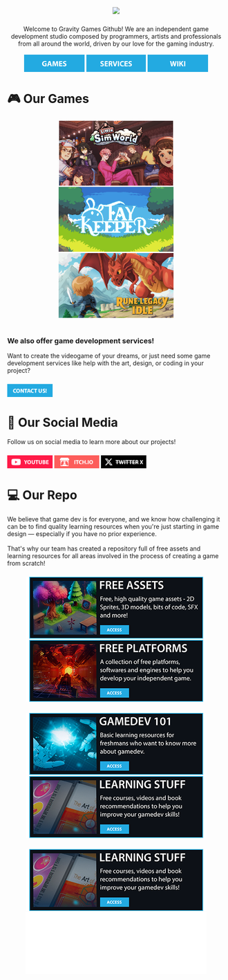 [//]: #Header
<div align="center">
  <img src="https://raw.githubusercontent.com/gravitygamesinc/.github/cd9fc9c5d8796d2cf745b1bc593a0585b844f54e/Asset%207.png"  />
</div>

###

[//]: #Intro
<div align="center">
 Welcome to Gravity Games Github! We are an independent game development studio composed by programmers, artists and professionals from all around the world, driven by our love for the gaming industry.
</div>

<br>

[//]: #Buttons
<div align="center">
  <a href="https://gravity.games/games/" target="_blank"><img src="https://raw.githubusercontent.com/bluegravitystudios/.github/36eca28c6f9a2eabff7daa433667773f1ec1d99b/Games%20(2)%402x.png" height="40" alt="Our Games"  /></a>
  <a href="https://gravity.games/about-us/" target="_blank"><img src="https://raw.githubusercontent.com/bluegravitystudios/.github/36eca28c6f9a2eabff7daa433667773f1ec1d99b/Services%20(2)%402x.png" height="40" alt="Our Services"  /></a>
  <a href="https://gravity.wiki/login/" target="_blank"><img src="https://raw.githubusercontent.com/bluegravitystudios/.github/1a0410517d27f49b9284098b46f3240d693dbc2b/Wiki%20(2)%402x.png" height="40" alt="Our Wiki"  /></a>
</div>


###

###

<h1 align="left">🎮 Our Games</h1>

###

[//]: #Games
<div align="center">
  <a href="https://gravitygamesinc.itch.io/littlesimworld" target="_blank"><img src="https://raw.githubusercontent.com/bluegravitystudios/.github/c5c5a30e75ba55b765aa1b511a3f2c676c1f4b7d/profile/LSW%20WIki.png" height="150" alt="Little Sim World"  /></a>
  <a href="https://gravitygamesinc.itch.io/faykeeper" target="_blank"><img src="https://raw.githubusercontent.com/bluegravitystudios/.github/22fb9f4bcef01e04b9f67f95da17615ff5216b84/fay.png" height="150" alt="Fay Keeper"  /></a>
  <a href="https://runelegacyidle.com/" target="_blank"><img src="https://raw.githubusercontent.com/bluegravitystudios/.github/c5c5a30e75ba55b765aa1b511a3f2c676c1f4b7d/profile/Main%20Title.png" height="150" alt="Rune Legacy Idle"  /></a>
</div>
<br>

<h3 align="Left">
We also offer game development services!
</h3>

<div align="left">
Want to create the videogame of your dreams, or just need some game development services like help with the art, design, or coding in your project?
</div>

###
<a href="https://gravity.games/contact/" target="_blank"><img src="https://raw.githubusercontent.com/bluegravitystudios/.github/c1f1a9f731a1c800a0d0bbe5fe1b517597a172bc/profile/Asset%2013.png" height="30" alt="Contact"  /></a>
  
###

<h1 align="left">
📱 Our Social Media
</h1>

<div align="left">
Follow us on social media to learn more about our projects!
</div>

###

[//]: #SocialMedia
<div align="left">
  <a href="https://www.youtube.com/@GravityGamesInc" target="_blank"><img src="https://raw.githubusercontent.com/bluegravitystudios/.github/1518894f578f46fec093813b5478f04cf47ffdb9/Asset%2039%402x.png" height="30" alt="YouTube"  /></a>
  <a href="https://gravitygamesinc.itch.io/" target="_blank"><img src="https://raw.githubusercontent.com/bluegravitystudios/.github/1518894f578f46fec093813b5478f04cf47ffdb9/Asset%2042%402x.png" height="30" alt="Itch.Io"  /></a>
  <a href="https://x.com/GravityStudios" target="_blank"><img src="https://raw.githubusercontent.com/bluegravitystudios/.github/1518894f578f46fec093813b5478f04cf47ffdb9/Asset%2043%402x.png" height="30" alt="Twitter"  /></a>
</div>

<h1 align="left">
💻 Our Repo
</h1>

<div align="left">
We believe that game dev is for everyone, and we know how challenging it can be to find quality learning resources when you're just starting in game design — especially if you have no prior experience.
<br>
<br>
That's why our team has created a repository full of free assets and learning resources for all areas involved in the process of creating a game from scratch!
</div>

###

[//]: #Repos
<div align="center">
  <a href="https://github.com/bluegravitystudios/gamedev-free-resources" target="_blank"><img src="https://raw.githubusercontent.com/bluegravitystudios/.github/8950c447981ebfef692e8d5c820ca11aaa2d691f/Free%20Resources%402x.png" alt="Free Assets"  /></a>
  <a href="https://github.com/bluegravitystudios/free-engines.md"><img src="https://raw.githubusercontent.com/bluegravitystudios/.github/8950c447981ebfef692e8d5c820ca11aaa2d691f/Free%20Engines%20(2)%402x.png" alt="Free Platforms"  /></a>
</div>

###

<div align="center">
  <a href="https://github.com/bluegravitystudios/gamedev-101.md" target="_blank"><img src="https://raw.githubusercontent.com/bluegravitystudios/.github/8950c447981ebfef692e8d5c820ca11aaa2d691f/Gamedev%20101%402x.png" alt="GameDev 101"  /></a>
  <a href="https://github.com/bluegravitystudios/learning-resources.md"><img src="https://raw.githubusercontent.com/bluegravitystudios/.github/8950c447981ebfef692e8d5c820ca11aaa2d691f/Learning%20Resoures%20(2)%402x.png" alt="Learning Resources"  /></a>
</div>

###

<div align="center">
  <a href="https://github.com/bluegravitystudios/game-dev-news" target="_blank"><img src="https://raw.githubusercontent.com/bluegravitystudios/.github/8950c447981ebfef692e8d5c820ca11aaa2d691f/Learning%20Resoures%20(2)%402x.png" alt="GameDev News"  /></a>
  <img src="https://raw.githubusercontent.com/bluegravitystudios/.github/0b4168ce7c27a9d17820e97f9d7d9bf0f1638b6c/Asset%2027%402x.png" height="143"/>
</div>


